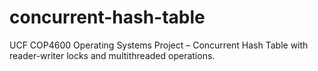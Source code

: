 # concurrent-hash-table
UCF COP4600 Operating Systems Project – Concurrent Hash Table with reader-writer locks and multithreaded operations.
